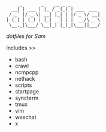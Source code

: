 ```
     _       _    __ _ _           
  __| | ___ | |_ / _(_) | ___  ___ 
 / _` |/ _ \| __| |_| | |/ _ \/ __|
| (_| | (_) | |_|  _| | |  __/\__ \
 \__,_|\___/ \__|_| |_|_|\___||___/
```

*dotfiles for Sam*

Includes >>
* bash
* crawl
* ncmpcpp
* nethack
* scripts
* startpage
* syncterm
* tmux
* vim
* weechat
* x
